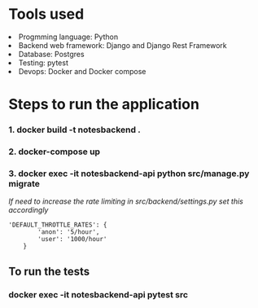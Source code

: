 # Tools used
<li>Progmming language: Python</li>
<li>Backend web framework: Django and Django Rest Framework</li>
<li>Database: Postgres</li>
<li>Testing: pytest</li>
<li>Devops: Docker and Docker compose </li>


# Steps to run the application
### 1. docker build -t notesbackend .
### 2. docker-compose up
### 3. docker exec -it notesbackend-api  python src/manage.py migrate
<i>If need to increase the rate limiting in src/backend/settings.py set this accordingly</i></br>
```
'DEFAULT_THROTTLE_RATES': {
        'anon': '5/hour',
        'user': '1000/hour'
    }
```

## To run the tests
### docker exec -it notesbackend-api pytest src
